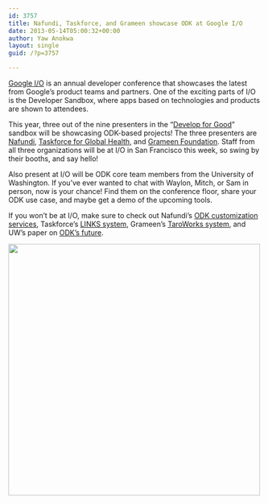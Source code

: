 ```yaml
---
id: 3757
title: Nafundi, Taskforce, and Grameen showcase ODK at Google I/O
date: 2013-05-14T05:00:32+00:00
author: Yaw Anokwa
layout: single
guid: /?p=3757

---
```

[Google I/O](https://developers.google.com/events/io/) is an annual developer conference that showcases the latest from Google&#8217;s product teams and partners. One of the exciting parts of I/O is the Developer Sandbox, where apps based on technologies and products are shown to attendees.

This year, three out of the nine presenters in the “[Develop for Good](https://developers.google.com/events/io/developer-sandbox#t-develop-for-good)” sandbox will be showcasing ODK-based projects! The three presenters are [Nafundi](http://nafundi.com), [Taskforce for Global Health](http://taskforce.org), and [Grameen Foundation](http://www.grameenfoundation.org/). Staff from all three organizations will be at I/O in San Francisco this week, so swing by their booths, and say hello!

Also present at I/O will be ODK core team members from the University of Washington. If you&#8217;ve ever wanted to chat with Waylon, Mitch, or Sam in person, now is your chance! Find them on the conference floor, share your ODK use case, and maybe get a demo of the upcoming tools.

If you won&#8217;t be at I/O, make sure to check out Nafundi&#8217;s [ODK customization services](http://nafundi.com), Taskforce&#8217;s [LINKS system](http://linkssystem.org), Grameen&#8217;s [TaroWorks system](http://taroworks.org/), and UW&#8217;s paper on [ODK&#8217;s future](/2013/02/a-sneak-peek-at-odks-future/).

<img alt="" src="/assets/wp-content/uploads/2013/05/dev_for_good.png" width="500" />
